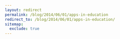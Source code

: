 ```yaml
---
layout: redirect
permalink: /blog/2014/06/01/apps-in-education
redirect_to: /blog/2014/06/01/apps-in-education/
sitemap:
  exclude: true
---
```

